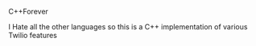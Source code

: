 C++Forever

I Hate all the other languages so this is a C++ implementation 
of various Twilio features
